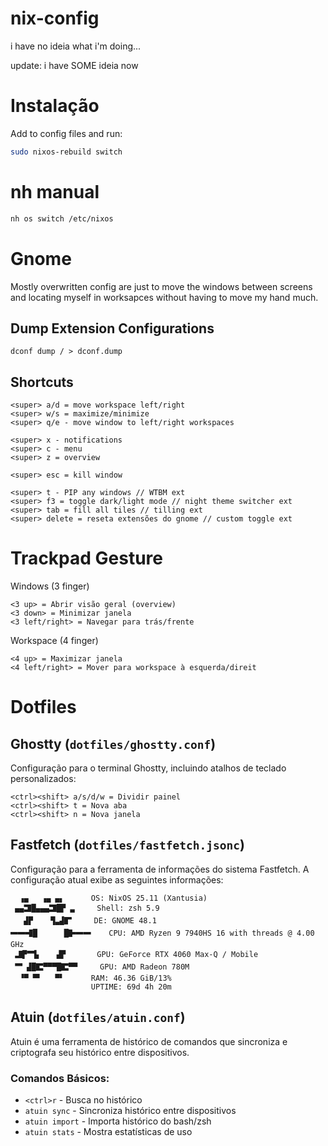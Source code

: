 # nix-config
i have no ideia what i'm doing...

update: i have SOME ideia now

# Instalação

Add to config files and run:

```sh
sudo nixos-rebuild switch
```

# nh manual

```sh 
nh os switch /etc/nixos
```

# Gnome
Mostly overwritten config are just to move the windows between screens and locating myself in worksapces without having to move my hand much.

## Dump Extension Configurations

```
dconf dump / > dconf.dump
```

## Shortcuts
```
<super> a/d = move workspace left/right
<super> w/s = maximize/minimize
<super> q/e - move window to left/right workspaces

<super> x - notifications
<super> c - menu
<super> z = overview

<super> esc = kill window

<super> t - PIP any windows // WTBM ext
<super> f3 = toggle dark/light mode // night theme switcher ext
<super> tab = fill all tiles // tilling ext
<super> delete = reseta extensões do gnome // custom toggle ext
```

# Trackpad Gesture
Windows (3 finger)
```
<3 up> = Abrir visão geral (overview)
<3 down> = Minimizar janela
<3 left/right> = Navegar para trás/frente
```

Workspace (4 finger)
```
<4 up> = Maximizar janela
<4 left/right> = Mover para workspace à esquerda/direit
```

# Dotfiles

## Ghostty (`dotfiles/ghostty.conf`)
Configuração para o terminal Ghostty, incluindo atalhos de teclado personalizados:

```
<ctrl><shift> a/s/d/w = Dividir painel
<ctrl><shift> t = Nova aba
<ctrl><shift> n = Nova janela
```

## Fastfetch (`dotfiles/fastfetch.jsonc`)
Configuração para a ferramenta de informações do sistema Fastfetch. A configuração atual exibe as seguintes informações:

```
  ▗▄   ▗▄ ▄▖      OS: NixOS 25.11 (Xantusia)
 ▄▄🬸█▄▄▄🬸█▛ ▃     Shell: zsh 5.9
   ▟▛    ▜▃▟🬕     DE: GNOME 48.1
🬋🬋🬫█      █🬛🬋🬋    CPU: AMD Ryzen 9 7940HS 16 with threads @ 4.00 GHz
 🬷▛🮃▙    ▟▛       GPU: GeForce RTX 4060 Max-Q / Mobile
 🮃 ▟█🬴▀▀▀█🬴▀▀     GPU: AMD Radeon 780M
  ▝▀ ▀▘   ▀▘      RAM: 46.36 GiB/13%
                  UPTIME: 69d 4h 20m 
```

## Atuin (`dotfiles/atuin.conf`)
Atuin é uma ferramenta de histórico de comandos que sincroniza e criptografa seu histórico entre dispositivos.


### Comandos Básicos:
- `<ctrl>r` - Busca no histórico
- `atuin sync` - Sincroniza histórico entre dispositivos
- `atuin import` - Importa histórico do bash/zsh
- `atuin stats` - Mostra estatísticas de uso
  
